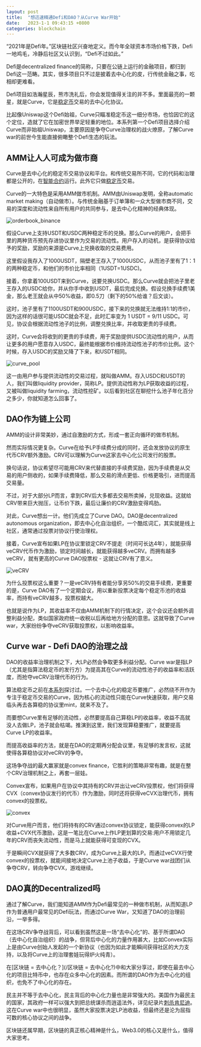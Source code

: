 ```yaml
---
layout: post
title:  "想迅速精通Defi和DAO？从Curve War开始"
date:   2023-1-1 09:43:15 +0800
categories: blockchain
---
```



“2021年是Defi年。”区块链社区兴奋地定义。而今年全球资本市场价格下跌，Defi一地鸡毛，冷静后社区又认识到，“Defi不过如此。”

Defi是decentralized finance的简称，只要在公链上运行的金融项目，都归到Defi这一范畴。其实，很多项目只不过是披着去中心化的皮，行传统金融之事，吃相却更难看。

Defi项目如浩瀚星辰，熊市洗礼后，你会发现值得关注的并不多。里面最亮的一颗星，就是Curve，它是[稳定币](稳定币并不稳定)交易的去中心化协议。

比起像Uniswap这个Defi始祖，Curve只瞄准稳定币这一细分市场，也恰因它的这个定位，造就了它在加密世界举足轻重的地位。本系列第一个Defi项目选择介绍Curve而非始祖Uniswap，主要原因是争夺Curve治理权的战火燎原，了解Curve war的前世今生能直接俯瞰整个Defi生态的玩法。

## AMM让人人可成为做市商

Curve是去中心化的稳定币交易协议和平台。和传统交易所不同，它的代码和治理都是公开的，在[智能合约](关于以太坊-你所要知道的)运行。此外它只做[稳定币](稳定币并不稳定)交易。

Curve的一大特色是采用AMM做市机制。AMM由Uniswap发明，全称automatic market making（自动做市）。与传统金融基于订单簿和一众大型做市商不同，交易的深度和流动性来自所有用户的共同参与，是去中心化精神的经典体现。

![orderbook_binance](/assets/images/orderbook_binance.png)


假设Curve上支持USDT和USDC两种稳定币的兑换。那么Curve的用户，会把手里的两种货币预先存进协议里作为交易的流动性。用户存入的动机，是获得协议给予的奖励，奖励的来源是Curve上兑换收取的交易费用。

这里假设我存入了1000USDT，隔壁老王存入了1000USDC，从而池子里有了1：1的两种稳定币，和他们的市价比率相同（1USDT=1USDC)。

接着，你拿着100USDT来到Curve，说要兑换USDC。那么Curve就会把池子里老王存入的USDC给你，并从你手中收到USDT，最后完成兑换。假设兑换手续费1美金，那么老王就会从中50%收益，即0.5刀（剩下的50%给谁？后文谈）。

这时，池子里有了1100USDT和900USDC，接下来的兑换就无法维持1:1的市价，因为这样的话很可能USDC就会不足，此时汇率变为 1 USDT = 9/11 USDC。可见，协议会根据流动性池子的比例，调整兑换比率，并收取更贵的手续费。

这时，Curve会将收到的更贵的手续费，用于奖励提供USDC流动性的用户，从而让更多的用户愿意存入USDC，最终能根据市价维持流动性池子的市价比例。这个时候，存入USDC的奖励又降了下来，和USDT相同。

![curve_pool](/assets/images/curve_pool.png)

这一由用户参与提供流动性的交易过程，就叫做AMM。存入USDC和USDT的人，我们叫做liquidity provider，简称LP。提供流动性称为LP获取收益的过程，又被叫做liquidity farming，流动性挖矿。以后看到社区在聊挖什么池子年化百分之多少，你就知道怎么回事了。

## DAO作为链上公司

AMM的设计非常美妙，通过自激励的方式，形成一套正向循环的做市机制。

然而实际情况更复杂。Curve在给予LP手续费分成的同时，还会发放协议的原生代币CRV额外激励。CRV可以理解为Curve这家去中心化公司发行的股票。

换句话说，协议希望尽可能用CRV来代替直接的手续费奖励，因为手续费是从交易的用户侧收的，如果手续费降低，那么交易的滑点更低、价格更吸引，进而提高交易量。

不过，对于大部分LP而言，拿到CRV后大多都去交易所卖掉，兑现收益。这就给CRV带来巨大抛压，让币价下跌，最后让廉价的CRV激励变得鸡肋。

对此，Curve想出一计。他们先成立了Curve DAO。DAO是decentralized autonomous organization，即去中心化自治组织，一个酷炫词汇，其实就是线上社区，通常通过投票对协议行使治理权。

接着，Curve宣布如果LP在协议里锁定CRV不提走（时间可长达4年），就能获得veCRV代币作为激励，锁定时间越长，就能获得越多veCRV。而拥有越多veCRV，就有更高的Curve DAO投票权 - 这就让CRV有了意义。

![veCRV](/assets/images/veCRV.png)

为什么投票权这么重要？一是veCRV持有者能分享另50%的交易手续费，更重要的是，Curve DAO有了一个定期会议，用以重新投票决定每个稳定币池的收益率，而持有veCRV越多，投票权越大。

也就是说作为LP，其收益率不仅由AMM机制下的行情决定，这个会议还会额外调整利益分配，类似国家政府统一收税以后再给地方分配的意思。这就导致了Curve war，大家纷纷争夺veCRV获取投票权，以影响收益率。

## Curve war - Defi DAO的治理之战

DAO的收益率治理机制之下，大LP必然会争取更多利益分配。Curve war是指LP（尤其是指算法稳定币的发行方）为提高其在Curve的流动性池子的收益率和活跃度，而抢夺veCRV治理代币的行为。

算法稳定币之前在[本系列](稳定币并不稳定)探讨过。一个去中心化的稳定币要推广，必然绕不开作为专注于稳定币交易的Curve，因为核心的流动性只能在Curve快速获取，用户交易临头再去各算稳的协议里mint，就来不及了。

而要想Curve里有足够的流动性，必然要提高自己算稳LP的收益率，收益不高就没人去做LP，池子就会枯竭。推演到这里，我们发现算稳要推广，就要提高Curve LP的收益率。

而提高收益率的方法，就是在DAO的定期再分配会议里，有足够的发言权，这就使得各算稳协议对veCRV的争夺。

这场争夺战的最大赢家就是convex finance，它胜利的策略非常有趣，就是在整个CRV治理机制之上，再套一层娃。

Convex宣布，如果用户在协议中其持有的CRV并出让veCRV投票权，他们将获得CVX（convex协议发行的代币）作为激励，同时还将获得veCVX治理代币，拥有convex的投票权。

![convex](/assets/images/convex.png)

对Curve用户而言，他们将持有的CRV通过convex协议锁定，能获得convex的LP收益+CVX代币激励，这是一笔比在Curve上作LP更划算的交易:用户不用锁定几年的CRV而丧失流动性，而是马上就能获得可变现的CVX。

于是瞬间CVX就获得了大多数CRV，成为Curve上最大的LP。而通过veCVX行使convex的投票权，就能间接地决定Curve上池子收益，于是Curve war战团们从争夺CRV，转向争夺CVX，游戏继续。

## DAO真的Decentralized吗

通过了解Curve，我们能知道AMM作为Defi最常见的一种做市机制，从而知道LP作为普通用户最常见的Defi玩法，而通过Curve War，又知道了DAO的治理前沿，一举多得。

在这场CRV争夺战背后，可以看到虽然这是一场“去中心化”的、基于所谓DAO（去中心化自治组织）的战争，但背后中心化的力量作用甚大，比如Convex实际上是由Curve创始人发起的一个新协议（也因为如此才能瞬间获得社区的大力支持，以及将Curve上的治理套娃玩得炉火纯青）。

在[区块链 = 去中心化？](/区块链 = 去中心化?)中和大家分享过，即使在最去中心化的项目比特币中，也存在众多中心化的因素。而所谓的DAO作为去中心化的组织，也免不了中心化的存在。

民主并不等于去中心化，民主背后的中心化力量也是非常强大的。美国作为最民主的国家，其政府一样可以强大到把总统谋杀而逍遥法外，详见纪录片[刺杀肯尼迪](https://movie.douban.com/subject/1292230/)。这在Curve war中也很明显，虽然大家投票决定LP池收益，但最终还是沦为屈指可数的核心协议之间的战争。

区块链还属早期，区块链的真正核心精神是什么，Web3.0的核心又是什么，值得大家思考。







